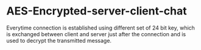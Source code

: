 # AES-Encrypted-server-client-chat
Everytime connection is established using different set of 24 bit key, which is exchanged between client and server just after the connection and is used to decrypt the transmitted message.
